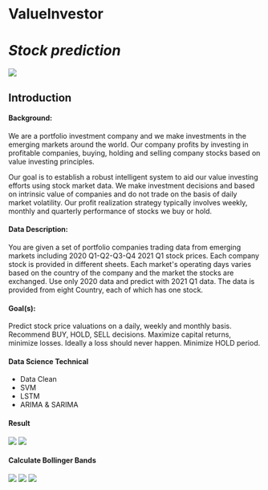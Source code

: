
# ValueInvestor
# *Stock prediction*
![](https://github.com/selene009/ValueInvestor/blob/main/img/Stock.webp)
## Introduction
#### Background:


We are a portfolio investment company and we make investments in the emerging markets around the world. Our company profits by investing in profitable companies, buying, holding and selling company stocks based on value investing principles.


Our goal is to establish a robust intelligent system to aid our value investing efforts using stock market data. We make investment decisions and based on intrinsic value of companies and do not trade on the basis of daily market volatility. Our profit realization strategy typically involves weekly, monthly and quarterly performance of stocks we buy or hold.


#### Data Description:


You are given a set of portfolio companies trading data from emerging markets including 2020 Q1-Q2-Q3-Q4 2021 Q1 stock prices. Each company stock is provided in different sheets. Each market's operating days varies based on the country of the company and the market the stocks are exchanged. Use only 2020 data and predict with 2021 Q1 data.
The data is provided from eight Country, each of which has one stock.
#### Goal(s):


Predict stock price valuations on a daily, weekly and monthly basis. Recommend BUY, HOLD, SELL decisions. Maximize capital returns, minimize losses. Ideally a loss should never happen. Minimize HOLD period.

#### Data Science Technical
* Data Clean
* SVM
* LSTM
* ARIMA & SARIMA
#### Result 
![](https://github.com/selene009/ValueInvestor/blob/main/img/1664354256189.png)
![](https://github.com/selene009/ValueInvestor/blob/main/img/1664354568819.png)
#### Calculate Bollinger Bands
![](https://github.com/selene009/ValueInvestor/blob/main/img/1664339929175.png)
![](https://github.com/selene009/ValueInvestor/blob/main/img/1664339960202.png)
![](https://github.com/selene009/ValueInvestor/blob/main/img/1664340674503.png)
